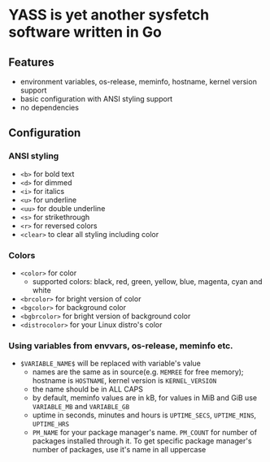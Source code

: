 # YASS is yet another sysfetch software written in Go

## Features
* environment variables, os-release, meminfo, hostname, kernel version support
* basic configuration with ANSI styling support
* no dependencies

## Configuration
### ANSI styling
* `<b>` for bold text
* `<d>` for dimmed
* `<i>` for italics
* `<u>` for underline
* `<uu>` for double underline
* `<s>` for strikethrough
* `<r>` for reversed colors
* `<clear>` to clear all styling including color
### Colors
* `<color>` for color
  * supported colors: black, red, green, yellow, blue, magenta, cyan and white
* `<brcolor>` for bright version of color
* `<bgcolor>` for background color
* `<bgbrcolor>` for bright version of background color
* `<distrocolor>` for your Linux distro's color
### Using variables from envvars, os-release, meminfo etc.
* `$VARIABLE_NAME$` will be replaced with variable's value
  * names are the same as in source(e.g. `MEMREE` for free memory); hostname is `HOSTNAME`, kernel version is `KERNEL_VERSION`
  * the name should be in ALL CAPS
  * by default, meminfo values are in kB, for values in MiB and GiB use `VARIABLE_MB` and `VARIABLE_GB`
  * uptime in seconds, minutes and hours is `UPTIME_SECS`, `UPTIME_MINS`, `UPTIME_HRS`
  * `PM_NAME` for your package manager's name. `PM_COUNT` for number of packages installed through it. To get specific package manager's number of packages, use it's name in all uppercase
